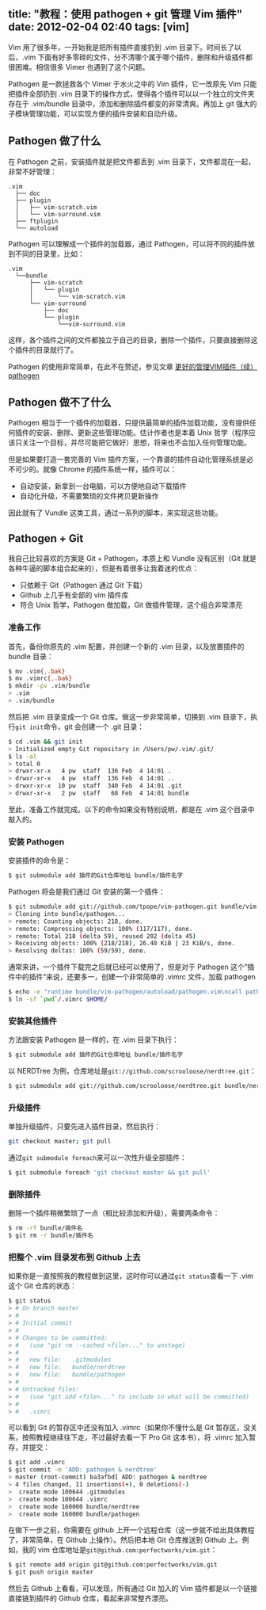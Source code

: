 title: "教程：使用 pathogen + git 管理 Vim 插件"
date: 2012-02-04 02:40
tags: [vim]
---

Vim 用了很多年，一开始我是把所有插件直接扔到 .vim 目录下。时间长了以后，.vim 下面有好多零碎的文件，分不清哪个属于哪个插件，删除和升级插件都很困难。相信很多 Vimer 也遇到了这个问题。

<!-- more -->

Pathogen 是一款拯救各个 Vimer 于水火之中的 Vim 插件，它一改原先 Vim 只能把插件全部扔到 .vim 目录下的操作方式，使得各个插件可以以一个独立的文件夹存在于 .vim/bundle 目录中，添加和删除插件都变的非常清爽。再加上 git 强大的子模块管理功能，可以实现方便的插件安装和自动升级。

## Pathogen 做了什么

在 Pathogen 之前，安装插件就是把文件都丢到 .vim 目录下，文件都混在一起，非常不好管理：

    .vim
      ├── doc
      ├── plugin
      │   ├── vim-scratch.vim
      │   └── vim-surround.vim
      ├── ftplugin
      └── autoload

Pathogen 可以理解成一个插件的加载器，通过 Pathogen，可以将不同的插件放到不同的目录里，比如：

    .vim
      └──bundle
          ├── vim-scratch
          │   └── plugin
          │       └── vim-scratch.vim
          └── vim-surround
              ├── doc
              └── plugin
                  └──vim-surround.vim

这样，各个插件之间的文件都独立于自己的目录，删除一个插件，只要直接删除这个插件的目录就行了。

Pathogen 的使用非常简单，在此不在赘述，参见文章 [更好的管理VIM插件（续） pathogen](http://blog.syndim.org/2011/08/13/vim-pathogen/)

## Pathogen 做不了什么

Pathogen 相当于一个插件的加载器，只提供最简单的插件加载功能，没有提供任何插件的安装、删除、更新这些管理功能。估计作者也是本着 Unix 哲学（程序应该只关注一个目标，并尽可能把它做好）思想，将来也不会加入任何管理功能。

但是如果要打造一套完善的 Vim 插件方案，一个靠谱的插件自动化管理系统是必不可少的。就像 Chrome 的插件系统一样，插件可以：

* 自动安装，新拿到一台电脑，可以方便地自动下载插件
* 自动化升级，不需要繁琐的文件拷贝更新操作

因此就有了 Vundle 这类工具，通过一系列的脚本，来实现这些功能。

## Pathogen + Git

我自己比较喜欢的方案是 Git + Pathogen，本质上和 Vundle 没有区别（Git 就是各种牛逼的脚本组合起来的），但是有着很多让我着迷的优点：

* 只依赖于 Git（Pathogen 通过 Git 下载）
* Github 上几乎有全部的 vim 插件库
* 符合 Unix 哲学，Pathogen 做加载，Git 做插件管理，这个组合非常漂亮

### 准备工作

首先，备份你原先的 .vim 配置，并创建一个新的 .vim 目录，以及放置插件的 bundle 目录：

``` bash
$ mv .vim{,.bak}
$ mv .vimrc{,.bak}
$ mkdir -pv .vim/bundle
> .vim
> .vim/bundle
```

然后把 .vim 目录变成一个 Git 仓库。做这一步非常简单，切换到 .vim 目录下，执行``git init``命令，git 会创建一个 .git 目录：

``` bash
$ cd .vim && git init
> Initialized empty Git repository in /Users/pw/.vim/.git/
$ ls -al
> total 0
> drwxr-xr-x   4 pw  staff  136 Feb  4 14:01 .
> drwxr-xr-x   4 pw  staff  136 Feb  4 14:01 ..
> drwxr-xr-x  10 pw  staff  340 Feb  4 14:01 .git
> drwxr-xr-x   2 pw  staff   68 Feb  4 14:01 bundle
```

至此，准备工作就完成。以下的命令如果没有特别说明，都是在 .vim 这个目录中敲入的。

### 安装 Pathogen

安装插件的命令是：

``` bash
$ git submodule add 插件的Git仓库地址 bundle/插件名字
```

Pathogen 将会是我们通过 Git 安装的第一个插件：

``` bash
$ git submodule add git://github.com/tpope/vim-pathogen.git bundle/vim-pathogen
> Cloning into bundle/pathogen...
> remote: Counting objects: 218, done.
> remote: Compressing objects: 100% (117/117), done.
> remote: Total 218 (delta 59), reused 202 (delta 45)
> Receiving objects: 100% (218/218), 26.40 KiB | 23 KiB/s, done.
> Resolving deltas: 100% (59/59), done.
```

通常来讲，一个插件下载完之后就已经可以使用了，但是对于 Pathogen 这个”插件中的插件“来说，还要多一，创建一个非常简单的 .vimrc 文件，加载 pathogen

``` bash
$ echo -e "runtime bundle/vim-pathogen/autoload/pathogen.vim\ncall pathogen#infect()\nHelptags" >> .vimrc
$ ln -sf `pwd`/.vimrc $HOME/
```

### 安装其他插件

方法跟安装 Pathogen 是一样的，在 .vim 目录下执行：

``` bash
$ git submodule add 插件的Git仓库地址 bundle/插件名字
```

以 NERDTree 为例，仓库地址是``git://github.com/scrooloose/nerdtree.git``：

``` bash
$ git submodule add git://github.com/scrooloose/nerdtree.git bundle/nerdtree
```

### 升级插件

单独升级插件，只要先进入插件目录，然后执行：

``` bash
git checkout master; git pull
```

通过``git submodule foreach``来可以一次性升级全部插件：

``` bash
$ git submodule foreach 'git checkout master && git pull'
```

### 删除插件

删除一个插件稍微繁琐了一点（相比较添加和升级），需要两条命令：

``` bash
$ rm -rf bundle/插件名
$ git rm -r bundle/插件名
```

### 把整个 .vim 目录发布到 Github 上去

如果你是一直按照我的教程做到这里，这时你可以通过``git status``查看一下 .vim 这个 Git 仓库的状态：

``` bash
$ git status
> # On branch master
> #
> # Initial commit
> #
> # Changes to be committed:
> #   (use "git rm --cached <file>..." to unstage)
> #
> #   new file:   .gitmodules
> #   new file:   bundle/nerdtree
> #   new file:   bundle/pathogen
> #
> # Untracked files:
> #   (use "git add <file>..." to include in what will be committed)
> #
> #   .vimrc
```

可以看到 Git 的暂存区中还没有加入 .vimrc（如果你不懂什么是 Git 暂存区，没关系，按照教程继续往下走，不过最好去看一下 Pro Git 这本书），将 .vimrc 加入暂存，并提交：

``` bash
$ git add .vimrc
$ git commit -m 'ADD: pathogen & nerdtree'
> master (root-commit) ba3afbd] ADD: pathogen & nerdtree
> 4 files changed, 11 insertions(+), 0 deletions(-)
>  create mode 100644 .gitmodules
>  create mode 100644 .vimrc
>  create mode 160000 bundle/nerdtree
>  create mode 160000 bundle/pathogen
```

在做下一步之前，你需要在 github 上开一个远程仓库（这一步就不给出具体教程了，非常简单，在 Github 上操作）。然后把本地 Git 仓库推送到 Github 上。例如，我的 vim 仓库地址是``git@github.com:perfectworks/vim.git``：

``` bash
$ git remote add origin git@github.com:perfectworks/vim.git
$ git push origin master
```

然后去 Github 上看看，可以发现，所有通过 Git 加入的 Vim 插件都是以一个链接直接链到插件的 Github 仓库，看起来非常整齐漂亮。

